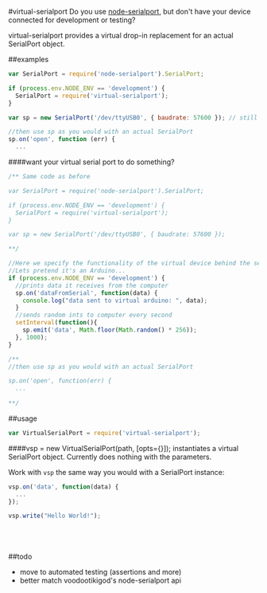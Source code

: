 #virtual-serialport
Do you use [node-serialport](https://github.com/voodootikigod/node-serialport), but don't have your device connected for development or testing?

virtual-serialport provides a virtual drop-in replacement for an actual SerialPort object.

##examples
```javascript
var SerialPort = require('node-serialport').SerialPort;

if (process.env.NODE_ENV == 'development') {
  SerialPort = require('virtual-serialport');
}

var sp = new SerialPort('/dev/ttyUSB0', { baudrate: 57600 }); // still works if testing!

//then use sp as you would with an actual SerialPort
sp.on('open', function (err) {
  ...
```

####want your virtual serial port to do something?
```javascript
/** Same code as before

var SerialPort = require('node-serialport').SerialPort;

if (process.env.NODE_ENV == 'development') {
  SerialPort = require('virtual-serialport');
}

var sp = new SerialPort('/dev/ttyUSB0', { baudrate: 57600 });

**/

//Here we specify the functionality of the virtual device behind the serialport:
//Lets pretend it's an Arduino...
if (process.env.NODE_ENV == 'development') {
  //prints data it receives from the computer
  sp.on('dataFromSerial', function(data) {
    console.log("data sent to virtual arduino: ", data);
  }
  //sends random ints to computer every second
  setInterval(function(){
    sp.emit('data', Math.floor(Math.random() * 256));
  }, 1000);
}

/**
//then use sp as you would with an actual SerialPort

sp.on('open', function(err) {
  ...
  
**/
```

##usage
```javascript
var VirtualSerialPort = require('virtual-serialport');
```

####vsp = new VirtualSerialPort(path, [opts={}]);
instantiates a virtual SerialPort object. Currently does nothing with the parameters.

Work with `vsp` the same way you would with a SerialPort instance:
```javascript
vsp.on('data', function(data) {
  ...
});

vsp.write("Hello World!");
```


  
<br><br><br>
##todo
- move to automated testing (assertions and more)
- better match voodootikigod's node-serialport api
